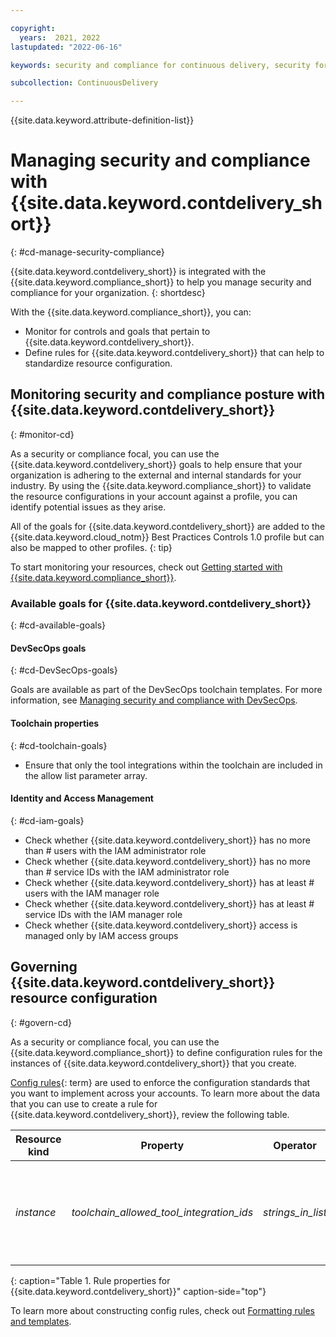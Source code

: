 ```yaml
---

copyright:
  years:  2021, 2022
lastupdated: "2022-06-16"

keywords: security and compliance for continuous delivery, security for continuous delivery, compliance for continuous delivery

subcollection: ContinuousDelivery

---
```


{{site.data.keyword.attribute-definition-list}}

# Managing security and compliance with {{site.data.keyword.contdelivery_short}}
{: #cd-manage-security-compliance}

{{site.data.keyword.contdelivery_short}} is integrated with the {{site.data.keyword.compliance_short}} to help you manage security and compliance for your organization. 
{: shortdesc}

With the {{site.data.keyword.compliance_short}}, you can:
- Monitor for controls and goals that pertain to {{site.data.keyword.contdelivery_short}}.
- Define rules for {{site.data.keyword.contdelivery_short}} that can help to standardize resource configuration.

## Monitoring security and compliance posture with {{site.data.keyword.contdelivery_short}}
{: #monitor-cd}

As a security or compliance focal, you can use the {{site.data.keyword.contdelivery_short}} goals to help ensure that your organization is adhering to the external and internal standards for your industry. By using the {{site.data.keyword.compliance_short}} to validate the resource configurations in your account against a profile, you can identify potential issues as they arise.

All of the goals for {{site.data.keyword.contdelivery_short}} are added to the {{site.data.keyword.cloud_notm}} Best Practices Controls 1.0 profile but can also be mapped to other profiles.
{: tip}

To start monitoring your resources, check out [Getting started with {{site.data.keyword.compliance_short}}](/docs/security-compliance?topic=security-compliance-getting-started).

### Available goals for {{site.data.keyword.contdelivery_short}}
{: #cd-available-goals}

#### DevSecOps goals
{: #cd-DevSecOps-goals}

Goals are available as part of the DevSecOps toolchain templates. For more information, see [Managing security and compliance with DevSecOps](/docs/devsecops?topic=devsecops-scc-manage-cd).

#### Toolchain properties
{: #cd-toolchain-goals}

- Ensure that only the tool integrations within the toolchain are included in the allow list parameter array.

#### Identity and Access Management
{: #cd-iam-goals}

- Check whether {{site.data.keyword.contdelivery_short}} has no more than # users with the IAM administrator role
- Check whether {{site.data.keyword.contdelivery_short}} has no more than # service IDs with the IAM administrator role
- Check whether {{site.data.keyword.contdelivery_short}} has at least # users with the IAM manager role
- Check whether {{site.data.keyword.contdelivery_short}} has at least # service IDs with the IAM manager role
- Check whether {{site.data.keyword.contdelivery_short}} access is managed only by IAM access groups

## Governing {{site.data.keyword.contdelivery_short}} resource configuration
{: #govern-cd}

As a security or compliance focal, you can use the {{site.data.keyword.compliance_short}} to define configuration rules for the instances of {{site.data.keyword.contdelivery_short}} that you create.

[Config rules](#x3084914){: term} are used to enforce the configuration standards that you want to implement across your accounts. To learn more about the data that you can use to create a rule for {{site.data.keyword.contdelivery_short}}, review the following table.

| Resource kind | Property | Operator | Value | Description |
|---------------|----------|---------------|-------|-------------|
| *instance* | *toolchain_allowed_tool_integration_ids* | *strings_in_list* | [Services that can be added to the list](https://github.com/open-toolchain/sdk/wiki/services.md){: external} | An array list of Strings that indicates the tools that can be bound to a toolchain. |
{: caption="Table 1. Rule properties for {{site.data.keyword.contdelivery_short}}" caption-side="top"}

To learn more about constructing config rules, check out [Formatting rules and templates](/docs/security-compliance?topic=security-compliance-formatting-rules-templates).
